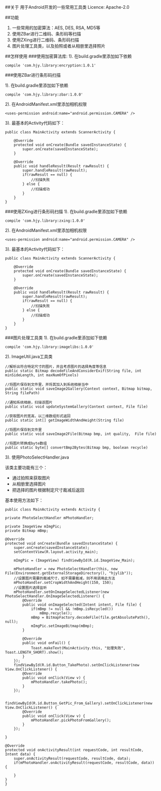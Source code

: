 ##关于
    用于Android开发的一些常用工具类
    Licence: Apache-2.0

##功能
1. 一些常用的加密算法：AES, DES, RSA, MD5等
2. 使用ZBar进行二维码、条形码等扫描
3. 使用ZXing进行二维码、条形码扫描
4. 图片处理工具类，以及拍照或者从相册里选择照片

##怎样使用
###使用加密算法库:
1). 在build.gradle里添加如下依赖

	compile 'com.hjy.library:encryption:1.0.1'

###使用ZBar进行条形码扫描
		
1). 在build.gradle里添加如下依赖

	compile 'com.hjy.library:zbar:1.0.0'	
2). 在AndroidManifest.xml里添加相机权限

	<uses-permission android:name="android.permission.CAMERA" />
3). 最基本的Activity代码如下：

	public class MainActivity extends ScannerActivity {

    	@Override
    	protected void onCreate(Bundle savedInstanceState) {
        	super.onCreate(savedInstanceState);
    	}

    	@Override
    	public void handleResult(Result rawResult) {
        	super.handleResult(rawResult);
        	if(rawResult == null) {
        		//扫描失败
        	} else {
        		//扫描成功
        	}
    	}
	}
		

###使用ZXing进行条形码扫描
1). 在build.gradle里添加如下依赖

	compile 'com.hjy.library:zxing:1.0.0'	
2). 在AndroidManifest.xml里添加相机权限

	<uses-permission android:name="android.permission.CAMERA" />
3). 最基本的Activity代码如下：

	public class MainActivity extends ScannerActivity {

    	@Override
    	protected void onCreate(Bundle savedInstanceState) {
        	super.onCreate(savedInstanceState);
    	}

    	@Override
    	public void handleResult(Result rawResult) {
        	super.handleResult(rawResult);
        	if(rawResult == null) {
        		//扫描失败
        	} else {
        		//扫描成功
        	}
    	}
	}
###图片处理工具类
1). 在build.gradle里添加如下依赖

	compile 'com.hjy.library:imagelibs:1.0.0'
2). ImageUtil.java工具类
	
	//解析出符合特定尺寸的图片，并且考虑图片的选择角度等信息
	public static Bitmap decodeFileAndConsiderExif(String file, int minSideLength, int maxNumOfPixels)
	
	//将图片保存到文件里，并将其加入到系统相册当中
	public static void saveImage2Gallery(Context context, Bitmap bitmap, String filePath)
	
	//通知系统相册，扫描该图片
	public static void updateSystemGallery(Context context, File file)	
	
	//获取图片的宽高，以二维数组形式返回
	public static int[] getImageWidthAndHeight(String file)

	//将图片保存到文件里
	public static void saveImage2File(Bitmap bmp, int quality,  File file)
	
	//将图片转换成byte数组
	public static byte[] convertBmp2Bytes(Bitmap bmp, boolean recycle)


3). 使用PhotoSelectHandler.java
	
该类主要功能有三个：

* 通过拍照来获取图片
* 从相册里选择图片
* 把选择的图片根据制定尺寸裁减后返回

基本使用方法如下：

	public class MainActivity extends Activity {

    private PhotoSelectHandler mPhotoHandler;

    private ImageView mImgPic;
    private Bitmap mBmp;

    @Override
    protected void onCreate(Bundle savedInstanceState) {
        super.onCreate(savedInstanceState);
        setContentView(R.layout.activity_main);

        mImgPic = (ImageView) findViewById(R.id.ImageView_Main);

        mPhotoHandler = new PhotoSelectHandler(this, new File(Environment.getExternalStorageDirectory(), "hjylib"));
        //设置图片需要的裁减尺寸，如不需要裁减，则不用调用此方法
        mPhotoHandler.setCropWidthAndHeight(150, 150);
        //设置图片选择监听
        mPhotoHandler.setOnImageSelectedListener(new PhotoSelectHandler.OnImageSelectedListener() {
            @Override
            public void onImageSelected(Intent intent, File file) {
                if(mBmp != null && !mBmp.isRecycled())
                    mBmp.recycle();
                mBmp = BitmapFactory.decodeFile(file.getAbsolutePath(), null);
                mImgPic.setImageBitmap(mBmp);
            }

            @Override
            public void onFail() {
                Toast.makeText(MainActivity.this, "处理失败", Toast.LENGTH_SHORT).show();
            }
        });
        findViewById(R.id.Button_TakePhoto).setOnClickListener(new View.OnClickListener() {
            @Override
            public void onClick(View v) {
                mPhotoHandler.takePhoto();
            }
        });

        findViewById(R.id.Button_GetPic_From_Gallery).setOnClickListener(new View.OnClickListener() {
            @Override
            public void onClick(View v) {
                mPhotoHandler.pickPhotoFromGallery();
            }
        });

    }

    @Override
    protected void onActivityResult(int requestCode, int resultCode, Intent data) {
        super.onActivityResult(requestCode, resultCode, data);
        if(mPhotoHandler.onActivityResult(requestCode, resultCode, data)) {

        }
    }
    }






